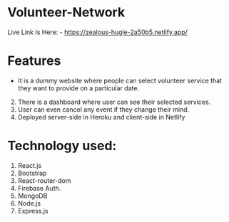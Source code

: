 # Volunteer-Network

Live Link Is Here: - https://zealous-hugle-2a50b5.netlify.app/

# Features

* It is a dummy website where people can select volunteer service that they want to provide on a particular date.
2. There is a dashboard where user can see their selected services.
3. User can even cancel any event if they change their mind.
4. Deployed server-side in Heroku and client-side in Netlify

# Technology used: 

1. React.js
2. Bootstrap
3. React-router-dom
4.  Firebase Auth.
5. MongoDB
6. Node.js
7. Express.js